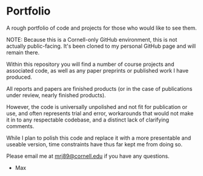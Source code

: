 # Portfolio
 A rough portfolio of code and projects for those who would like to see them.  
 
 NOTE: Because this is a Cornell-only GitHub environment, this is not actually public-facing.
 It's been cloned to my personal GitHub page and will remain there.  
 
 Within this repository you will find a number of course projects and associated code,
 as well as any paper preprints or published work I have produced.  
 
 All reports and papers are finished products (or in the case of publications under review, 
 nearly finished products).
 
 However, the code is universally unpolished and not fit for publication or use, and often
 represents trial and error, workarounds that would not make it in to any respectable codebase,
 and a distinct lack of clarifying comments.  
 
 While I plan to polish this code and replace it with a more presentable and useable version,
 time constraints have thus far kept me from doing so.  
 
 Please email me at mrj89@cornell.edu if you have any questions.
 
 - Max
